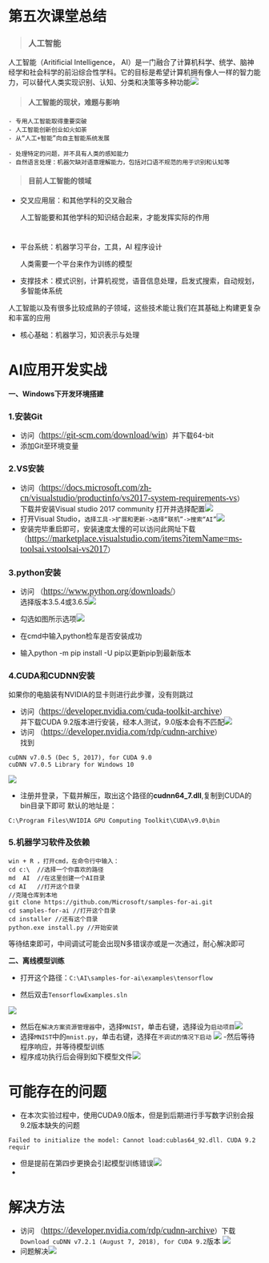#
# **第五次课堂总结**
>### 人工智能

人工智能（Aritificial Intelligence， AI）是一门融合了计算机科学、统学、脑神经学和社会科学的前沿综合性学科。它的目标是希望计算机拥有像人一样的智力能力，可以替代人类实现识别、认知、分类和决策等多种功能![](media/1.PNG)

>#### 人工智能的现状，难题与影响
```
- 专用人工智能取得重要突破    
- 人工智能创新创业如火如荼  
- 从“人工+智能”向自主智能系统发展
 ```
 ``` 
- 处理特定的问题，并不具有人类的感知能力
- 自然语言处理：机器欠缺对语意理解能力，包括对口语不规范的用于识别和认知等
```

>#### 目前人工智能的领域
- 交叉应用层：和其他学科的交叉融合
   
  人工智能要和其他学科的知识结合起来，才能发挥实际的作用
#
- 平台系统：机器学习平台，工具，AI 程序设计

  人类需要一个平台来作为训练的模型

  
 -  支撑技术：模式识别，计算机视觉，语音信息处理，启发式搜索，自动规划，多智能体系统
      
  人工智能以及有很多比较成熟的子领域，这些技术能让我们在其基础上构建更复杂和丰富的应用 
      
 - 核心基础：机器学习，知识表示与处理
   


#    
# **AI应用开发实战**
**一、Windows下开发环境搭建**
### **1.安装Git**
- 访问（<font color="#cf6923" size=4 face="黑体">https://git-scm.com/download/win</font>）并下载64-bit
- 添加Git至环境变量

### **2.VS安装**
- 访问（<font color="#cf6923" size=4 face="黑体">https://docs.microsoft.com/zh-cn/visualstudio/productinfo/vs2017-system-requirements-vs</font>）  
  下载并安装Visual studio 2017 community
打开并选择配置![](media/2.PNG)
- 打开Visual Studio，```选择工具->扩展和更新->选择“联机”->搜索“AI”```![](media/7.PNG)
- 安装完毕重启即可，安装速度太慢的可以访问此网址下载（<font color="#cf6923" size=4 face="黑体">https://marketplace.visualstudio.com/items?itemName=ms-toolsai.vstoolsai-vs2017</font>）

### **3.python安装**
- 访问   （<font color="#cf6923" size=4 face="黑体">https://www.python.org/downloads/</font>）   
  选择版本3.5.4或3.6.5![](media/3.PNG)
 
- 勾选如图所示选项![](media/4.png)
- 在cmd中输入python检车是否安装成功
- 输入python -m pip install -U pip以更新pip到最新版本
 
### **4.CUDA和CUDNN安装**
如果你的电脑装有NVIDIA的显卡则进行此步骤，没有则跳过

- 访问（<font color="#cf6923" size=4 face="黑体">https://developer.nvidia.com/cuda-toolkit-archive</font>）  
并下载CUDA 9.2版本进行安装，经本人测试，9.0版本会有不匹配![](media/5.PNG)
- 访问 （<font color="#cf6923" size=4 face="黑体">https://developer.nvidia.com/rdp/cudnn-archive</font>）  
找到  
```
cuDNN v7.0.5 (Dec 5, 2017), for CUDA 9.0
cuDNN v7.0.5 Library for Windows 10
```
  
![](media/6.PNG)

- 注册并登录，下载并解压，取出这个路径的**cudnn64_7.dll**,复制到CUDA的bin目录下即可
默认的地址是：
```
C:\Program Files\NVIDIA GPU Computing Toolkit\CUDA\v9.0\bin
```
### **5.机器学习软件及依赖**
```
win + R ，打开cmd，在命令行中输入：
cd c:\  //选择一个你喜欢的路径
md  AI  //在这里创建一个AI目录
cd AI   //打开这个目录
//克隆仓库到本地
git clone https://github.com/Microsoft/samples-for-ai.git
cd samples-for-ai //打开这个目录
cd installer //还有这个目录
python.exe install.py //开始安装
```
等待结束即可，中间调试可能会出现N多错误亦或是一次通过，耐心解决即可

**二、离线模型训练**
- 打开这个路径：```C:\AI\samples-for-ai\examples\tensorflow```  

- 然后双击```TensorflowExamples.sln```  

![](media/8.PNG)
- 然后在```解决方案资源管理器```中，选择```MNIST```，单击右键，选择设为```启动项目```![](media/9.PNG)
- 选择```MNIST```中的```mnist.py```，单击右键，选择在```不调试的情况下启动```
![](media/10.PNG)
-然后等待程序响应，并等待模型训练
- 程序成功执行后会得到如下模型文件![](media/11.PNG)

# **可能存在的问题**
- 在本次实验过程中，使用CUDA9.0版本，但是到后期进行手写数字识别会报9.2版本缺失的问题
```
Failed to initialize the model: Cannot load:cublas64_92.dll. CUDA 9.2 requir
```
- 但是提前在第四步更换会引起模型训练错误![](media/12.PNG)
-
# **解决方法** 
- 访问 （<font color="#cf6923" size=4 face="黑体">https://developer.nvidia.com/rdp/cudnn-archive</font>）下载  
```Download cuDNN v7.2.1 (August 7, 2018), for CUDA 9.2```版本
![](media/13.PNG)
- 问题解决![](media/14.PNG)